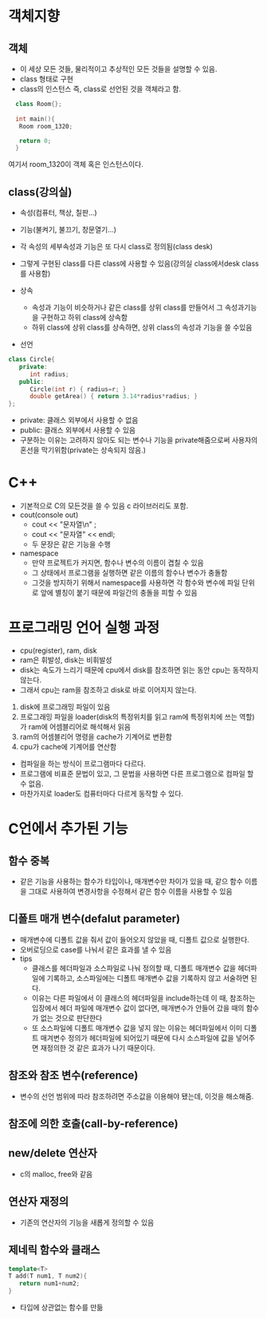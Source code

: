 # 객체지향
## 객체
* 이 세상 모든 것들, 물리적이고 추상적인 모든 것들을 설명할 수 있음.
* class 형태로 구현
* class의 인스턴스 즉, class로 선언된 것을 객체라고 함.
```c++
  class Room{};
  
  int main(){
   Room room_1320;

   return 0;
  }
```
여기서 room_1320이 객체 혹은 인스턴스이다.
## class(강의실)
* 속성(컴퓨터, 책상, 칠판...)
* 기능(불켜기, 불끄기, 창문열기...)
* 각 속성의 세부속성과 기능은 또 다시 class로 정의됨(class desk)
* 그렇게 구현된 class를 다른 class에 사용할 수 있음(강의실 class에서desk class를 사용함)
* 상속
  * 속성과 기능이 비슷하거나 같은 class를 상위 class를 만들어서 그 속성과기능을 구현하고 하위 class에 상속함
  * 하위 class에 상위 class를 상속하면, 상위 class의 속성과 기능을 쓸 수있음

* 선언
```c++
class Circle{
   private:
      int radius;
   public:
      Circle(int r) { radius=r; }
      double getArea() { return 3.14*radius*radius; }
};
```

* private: 클래스 외부에서 사용할 수 없음
* public: 클래스 외부에서 사용할 수 있음
* 구분하는 이유는 고려하지 않아도 되는 변수나 기능을 private해줌으로써 사용자의 혼선을 막기위함(private는 상속되지 않음.)

# C++
* 기본적으로 C의 모든것을 쓸 수 있음 c 라이브러리도 포함.
* cout(console out)
  * cout << "문자열\n" ;
  * cout << "문자열" << endl;
  * 두 문장은 같은 기능을 수행
* namespace
  * 만약 프로젝트가 커지면, 함수나 변수의 이름이 겹칠 수 있음
  * 그 상태에서 프로그램을 실행하면 같은 이름의 함수나 변수가 충돌함
  * 그것을 방지하기 위해서 namespace를 사용하면 각 함수와 변수에 파일 단위로 앞에 별칭이 붙기 때문에 파일간의 충돌을 피할 수 있음

# 프로그래밍 언어 실행 과정
* cpu(register), ram, disk
* ram은 휘발성, disk는 비휘발성
* disk는 속도가 느리기 때문에 cpu에서 disk를 참조하면 읽는 동안 cpu는 동작하지 않는다.
* 그래서 cpu는 ram을 참조하고 disk로 바로 이어지지 않는다.
  
1. disk에 프로그래밍 파일이 있음
2. 프로그래밍 파일을 loader(disk의 특정위치를 읽고 ram에 특정위치에 쓰는 역할)가 ram에 어셈블리어로 해석해서 읽음
3. ram의 어셈블리어 명령을 cache가 기계어로 변환함
4. cpu가 cache에 기계어를 연산함

* 컴파일을 하는 방식이 프로그램마다 다르다.
* 프로그램에 비표준 문법이 있고, 그 문법을 사용하면 다른 프로그램으로 컴파일 할 수 없음.
* 마찬가지로 loader도 컴퓨터마다 다르게 동작할 수 있다.

# C언에서 추가된 기능
## 함수 중복
* 같은 기능을 사용하는 함수가 타입이나, 매개변수만 차이가 있을 때, 같으 함수 이름을 그대로 사용하여 변경사항을 수정해서 같은 함수 이름을 사용할 수 있음
## 디폴트 매개 변수(defalut parameter)
* 매개변수에 디폴트 값을 줘서 값이 들어오지 않았을 때, 디폴트 값으로 실행한다.
* 오버로딩으로 case를 나눠서 같은 효과를 낼 수 있음
* tips
  * 클래스를 헤더파일과 소스파일로 나눠 정의할 때, 디폴트 매개변수 값을 헤더파일에 기록하고, 소스파일에는 디폴트 매개변수 값을 기록하지 않고 서술하면 된다.
  * 이유는 다른 파일에서 이 클래스의 헤더파일을 include하는데 이 때, 참조하는 입장에서 헤더 파일에 매개변수 값이 없다면, 매개변수가 안들어 갔을 때의 함수가 없는 것으로 판단한다
  * 또 소스파일에 디폴트 매개변수 값을 넣지 않는 이유는 헤더파일에서 이미 디폴트 매겨변수 정의가 헤더파일에 되어있기 때문에 다시 소스파일에 값을 넣어주면 재정의한 것 같은 효과가 나기 때문이다.
## 참조와 참조 변수(reference)
* 변수의 선언 범위에 따라 참조하려면 주소값을 이용해야 됐는데, 이것을 해소해줌.
## 참조에 의한 호출(call-by-reference)

## new/delete 연산자
* c의 malloc, free와 같음
## 연산자 재정의
* 기존의 연산자의 기능을 새롭게 정의할 수 있음
## 제네릭 함수와 클래스
```c++
template<T>
T add(T num1, T num2){
   return num1+num2;
}
```
* 타입에 상관없는 함수를 만듦